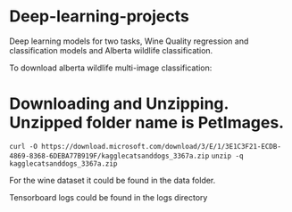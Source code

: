 # Deep-learning-projects
Deep learning models for two tasks, Wine Quality regression and classification models and Alberta wildlife classification.

To download alberta wildlife multi-image classification:


# Downloading and Unzipping. Unzipped folder name is PetImages.
```curl -O https://download.microsoft.com/download/3/E/1/3E1C3F21-ECDB-4869-8368-6DEBA77B919F/kagglecatsanddogs_3367a.zip```
```unzip -q kagglecatsanddogs_3367a.zip```

For the wine dataset it could be found in the data folder.

Tensorboard logs could be found in the logs directory
